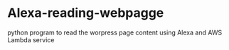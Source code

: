 # Alexa-reading-webpagge
python program to read the worpress page content using Alexa and AWS Lambda service
